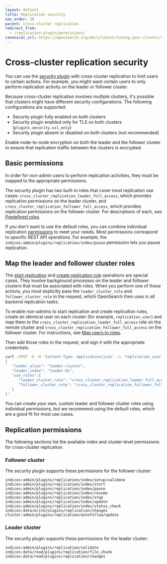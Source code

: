 ```yaml
---
layout: default
title: Replication security
nav_order: 30
parent: Cross-cluster replication
redirect_from:
  - /replication-plugin/permissions/
canonical_url: https://opensearch.org/docs/latest/tuning-your-cluster/replication-plugin/permissions/
---
```


# Cross-cluster replication security

You can use the [security plugin]({{site.url}}{{site.baseurl}}/security/index/) with cross-cluster replication to limit users to certain actions. For example, you might want certain users to only perform replication activity on the leader or follower cluster.

Because cross-cluster replication involves multiple clusters, it's possible that clusters might have different security configurations. The following configurations are supported:

- Security plugin fully enabled on both clusters
- Security plugin enabled only for TLS on both clusters (`plugins.security.ssl_only`)
- Security plugin absent or disabled on both clusters (not recommended)

Enable node-to-node encryption on both the leader and the follower cluster to ensure that replication traffic between the clusters is encrypted.

## Basic permissions

In order for non-admin users to perform replication activities, they must be mapped to the appropriate permissions.  

The security plugin has two built-in roles that cover most replication use cases: `cross_cluster_replication_leader_full_access`, which provides replication permissions on the leader cluster, and `cross_cluster_replication_follower_full_access`, which provides replication permissions on the follower cluster. For descriptions of each, see [Predefined roles]({{site.url}}{{site.baseurl}}/security/access-control/users-roles#predefined-roles).

If you don't want to use the default roles, you can combine individual replication [permissions]({{site.url}}{{site.baseurl}}/replication-plugin/permissions/#replication-permissions) to meet your needs. Most permissions correspond to specific REST API operations. For example, the `indices:admin/plugins/replication/index/pause` permission lets you pause replication.

## Map the leader and follower cluster roles

The [start replication]({{site.url}}{{site.baseurl}}/replication-plugin/api/#start-replication) and [create replication rule]({{site.url}}{{site.baseurl}}/replication-plugin/api/#create-replication-rule) operations are special cases. They involve background processes on the leader and follower clusters that must be associated with roles. When you perform one of these actions, you must explicitly pass the `leader_cluster_role` and
`follower_cluster_role` in the request, which OpenSearch then uses in all backend replication tasks.

To enable non-admins to start replication and create replication rules, create an identical user on each cluster (for example, `replication_user`) and map them to the `cross_cluster_replication_leader_full_access` role on the remote cluster and `cross_cluster_replication_follower_full_access` on the follower cluster. For instructions, see [Map users to roles]({{site.url}}{{site.baseurl}}/security/access-control/users-roles/#map-users-to-roles).

Then add those roles to the request, and sign it with the appropriate credentials:

```bash
curl -XPUT -k -H 'Content-Type: application/json' -u 'replication_user:password' 'https://localhost:9200/_plugins/_replication/follower-01/_start?pretty' -d '
{
   "leader_alias": "leader-cluster",
   "leader_index": "leader-01",
   "use_roles":{
      "leader_cluster_role": "cross_cluster_replication_leader_full_access",
      "follower_cluster_role": "cross_cluster_replication_follower_full_access"
   }
}'
```

You can create your own, custom leader and follower cluster roles using individual permissions, but we recommend using the default roles, which are a good fit for most use cases.

## Replication permissions

The following sections list the available index and cluster-level permissions for cross-cluster replication.

### Follower cluster

The security plugin supports these permissions for the follower cluster:

```
indices:admin/plugins/replication/index/setup/validate
indices:admin/plugins/replication/index/start
indices:admin/plugins/replication/index/pause
indices:admin/plugins/replication/index/resume
indices:admin/plugins/replication/index/stop
indices:admin/plugins/replication/index/update
indices:admin/plugins/replication/index/status_check
indices:data/write/plugins/replication/changes
cluster:admin/plugins/replication/autofollow/update
```

### Leader cluster

The security plugin supports these permissions for the leader cluster:

```
indices:admin/plugins/replication/validate
indices:data/read/plugins/replication/file_chunk
indices:data/read/plugins/replication/changes
```
